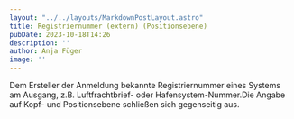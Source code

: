 ```yaml
---
layout: "../../layouts/MarkdownPostLayout.astro"
title: Registriernummer (extern) (Positionsebene)
pubDate: 2023-10-18T14:26
description: ''
author: Anja Füger
image: ''
---
```


Dem Ersteller der Anmeldung bekannte Registriernummer eines Systems am Ausgang, z.B. Luftfrachtbrief- oder Hafensystem-Nummer.Die Angabe auf Kopf- und Positionsebene schließen sich gegenseitig aus.